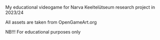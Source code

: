 My educational videogame for Narva Keeltelütseum research project in 2023/24

All assets are taken from OpenGameArt.org

NB!!! For educational purposes only